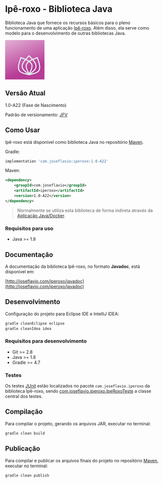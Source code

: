 # Ipê-roxo - Biblioteca Java

Biblioteca Java que fornece os recursos básicos para o pleno funcionamento de uma aplicação [Ipê-roxo](https://github.com/joseflaviojr/iperoxo). Além disso, ela serve como modelo para o desenvolvimento de outras bibliotecas Java.

<img width="128px" src="../projeto/Marca/iperoxo0128.png">

## Versão Atual

1.0-A22 (Fase de Nascimento)

Padrão de versionamento: [JFV](http://joseflavio.com/jfv)

## Como Usar

Ipê-roxo está disponível como biblioteca Java no repositório [Maven](http://search.maven.org/#artifactdetails%7Ccom.joseflavio%7Ciperoxo%7C1.0-A22%7Cjar).

Gradle:

```groovy
implementation 'com.joseflavio:iperoxo:1.0-A22'
```

Maven:

```xml
<dependency>
    <groupId>com.joseflavio</groupId>
    <artifactId>iperoxo</artifactId>
    <version>1.0-A22</version>
</dependency>
```

> Normalmente se utiliza esta biblioteca de forma indireta através da [Aplicação Java/Docker](https://github.com/joseflaviojr/iperoxo/tree/master/iperoxo-docker).

### Requisitos para uso

* Java >= 1.8

## Documentação

A documentação da biblioteca Ipê-roxo, no formato **Javadoc**, está disponível em:

[http://joseflavio.com/iperoxo/javadoc](http://joseflavio.com/iperoxo/javadoc)

## Desenvolvimento

Configuração do projeto para Eclipse IDE e IntelliJ IDEA:

```sh
gradle cleanEclipse eclipse
gradle cleanIdea idea
```

### Requisitos para desenvolvimento

* Git >= 2.8
* Java >= 1.8
* Gradle >= 4.7

### Testes

Os testes [JUnit](https://junit.org/junit4/) estão localizados no pacote `com.joseflavio.iperoxo` da biblioteca Ipê-roxo, sendo [com.joseflavio.iperoxo.IpeRoxoTeste](https://github.com/joseflaviojr/iperoxo/blob/master/iperoxo-java/fonte/com/joseflavio/iperoxo/IpeRoxoTeste.java) a classe central dos testes.

## Compilação

Para compilar o projeto, gerando os arquivos JAR, executar no terminal:

```sh
gradle clean build
```

## Publicação

Para compilar e publicar os arquivos finais do projeto no repositório [Maven](http://search.maven.org/#artifactdetails%7Ccom.joseflavio%7Ciperoxo%7C1.0-A22%7Cjar), executar no terminal:

```sh
gradle clean publish
```
